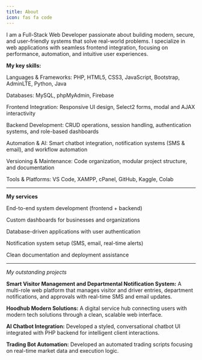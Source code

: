 ```yaml
---
title: About
icon: fas fa code
---
```

I am a Full-Stack Web Developer passionate about building modern, secure, and user-friendly systems that solve real-world problems. I specialize in web applications with seamless frontend integration, focusing on performance, automation, and intuitive user experiences.


**My key skills:**

Languages & Frameworks: PHP, HTML5, CSS3, JavaScript, Bootstrap, AdminLTE, Python, Java

Databases: MySQL, phpMyAdmin, Firebase

Frontend Integration: Responsive UI design, Select2 forms, modal and AJAX interactivity

Backend Development: CRUD operations, session handling, authentication systems, and role-based dashboards

Automation & AI: Smart chatbot integration, notification systems (SMS & email), and workflow automation

Versioning & Maintenance: Code organization, modular project structure, and documentation

Tools & Platforms: VS Code, XAMPP, cPanel, GitHub, Kaggle, Colab

---

**My services**

End-to-end system development (frontend + backend)

Custom dashboards for businesses and organizations

Database-driven applications with user authentication

Notification system setup (SMS, email, real-time alerts)

Clean documentation and deployment assistance

---

*My outstanding projects*

**Smart Visitor Management and Departmental Notification System:**
A multi-role web platform that manages visitor and driver entries, department notifications, and approvals with real-time SMS and email updates.

**Hoodhub Modern Solutions:**
A digital service hub connecting users with modern tech solutions through a clean, scalable web interface.

**AI Chatbot Integration:**
Developed a styled, conversational chatbot UI integrated with PHP backend for intelligent client interactions.

**Trading Bot Automation:**
Developed an automated trading scripts focusing on real-time market data and execution logic.